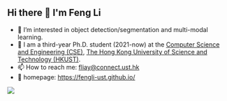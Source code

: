 ## Hi there 👋 I'm Feng Li

<!--
**FengLi-ust/FengLi-ust** is a ✨ _special_ ✨ repository because its `README.md` (this file) appears on your GitHub profile.

Here are some ideas to get you started:

- 🔭 I’m currently working on ...
- 🌱 I’m currently learning ...
- 👯 I’m looking to collaborate on ...
- 🤔 I’m looking for help with ...
- 💬 Ask me about ...
- 📫 How to reach me: ...
- 😄 Pronouns: ...
- ⚡ Fun fact: ...
-->
<!--
<img align="right" src="https://github-readme-stats.vercel.app/api?username=FengLi-ust&show_icons=true&icon_color=CE1D2D&text_color=718096&bg_color=ffffff&hide_title=true" />
-->

- 🌱 I’m interested in object detection/segmentation and multi-modal learning.
- 🏫 I am a third-year Ph.D. student (2021-now) at the [Computer Science and Engineering (CSE)](https://cse.hkust.edu.hk/), [The Hong Kong University of Science and Technology (HKUST)](https://hkust.edu.hk/).
- 📫 How to reach me: fliay@connect.ust.hk
- 📖 homepage: https://fengli-ust.github.io/

![](https://komarev.com/ghpvc/?username=FengLi-ust)

<!--
<h2>Open source projects</h2>
<table>
  <thead align="center">
    <tr border: none;>
      <td><b>🎁 Projects</b></td>
      <td><b>⭐ Stars</b></td>
      <td><b>📚 Forks</b></td>
      <td><b>🛎 Issues</b></td>
      <td><b>📬 Pull requests</b></td>
    </tr>
  </thead>
  <tbody>
    <tr>
      <td><a href="https://github.com/IDEA-Research/detrex"><b>detrex</b></a></td>
      <td><img alt="Stars" src="https://img.shields.io/github/stars/IDEA-Research/detrex?style=flat-square&labelColor=343b41"/></td>
      <td><img alt="Forks" src="https://img.shields.io/github/forks/IDEA-Research/detrex?style=flat-square&labelColor=343b41"/></td>
      <td><img alt="Issues" src="https://img.shields.io/github/issues/IDEA-Research/detrex?style=flat-square&labelColor=343b41"/></td>
      <td><img alt="Pull Requests" src="https://img.shields.io/github/issues-pr/IDEA-Research/detrex?style=flat-square&labelColor=343b41"/></td>
    </tr>
    
  </tbody>
</table>
-->


